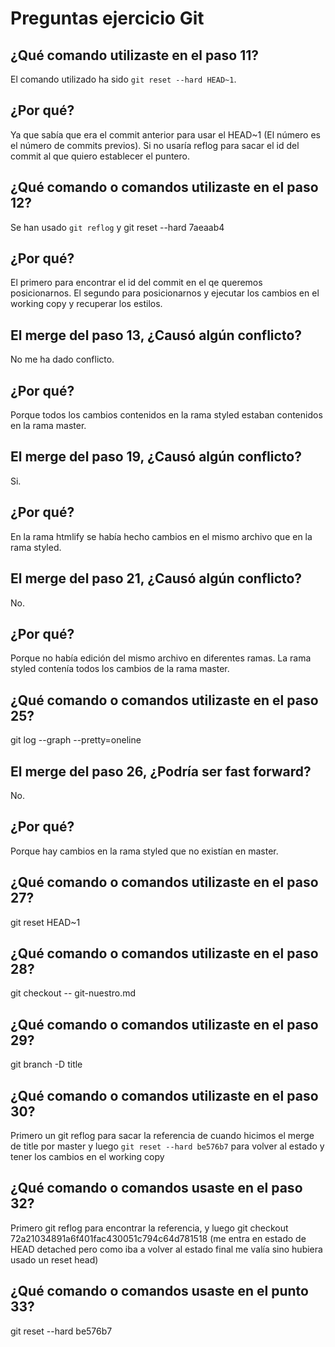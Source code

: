 # Preguntas ejercicio Git
## ¿Qué comando utilizaste en el paso 11?
El comando utilizado ha sido `git reset --hard HEAD~1`.
## ¿Por qué?
Ya que sabía que era el commit anterior para usar el HEAD~1 (El número es el número de commits previos). Si no usaría reflog para sacar el id del commit al que quiero establecer el puntero.
## ¿Qué comando o comandos utilizaste en el paso 12?
Se han usado `git reflog` y git reset --hard 7aeaab4
## ¿Por qué?
El primero para encontrar el id del commit en el qe queremos posicionarnos. El segundo para posicionarnos y ejecutar los cambios en el working copy y recuperar los estilos.
## El merge del paso 13, ¿Causó algún conflicto? 
No me ha dado conflicto.
## ¿Por qué?
Porque todos los cambios contenidos en la rama styled estaban contenidos en la rama master.
## El merge del paso 19, ¿Causó algún conflicto? 
Si.
## ¿Por qué?
En la rama htmlify se había hecho cambios en el mismo archivo que en la rama styled.
## El merge del paso 21, ¿Causó algún conflicto? 
No.
## ¿Por qué?
Porque no había edición del mismo archivo en diferentes ramas. La rama styled contenía todos los cambios de la rama master.
## ¿Qué comando o comandos utilizaste en el paso 25?
git log --graph --pretty=oneline
## El merge del paso 26, ¿Podría ser fast forward?
No.
## ¿Por qué?
Porque hay cambios en la rama styled que no existían en master.
## ¿Qué comando o comandos utilizaste en el paso 27?
git reset HEAD~1
## ¿Qué comando o comandos utilizaste en el paso 28?
git checkout -- git-nuestro.md
## ¿Qué comando o comandos utilizaste en el paso 29?
git branch -D title
## ¿Qué comando o comandos utilizaste en el paso 30?
Primero un git reflog para sacar la referencia de cuando hicimos el merge de title por master y luego `git reset --hard be576b7` para volver al estado y tener los cambios en el working copy
## ¿Qué comando o comandos usaste en el paso 32?
Primero git reflog para encontrar la referencia, y luego git checkout 72a21034891a6f401fac430051c794c64d781518 (me entra en estado de HEAD detached pero como iba a volver al estado final me valía sino hubiera usado un reset head) 
## ¿Qué comando o comandos usaste en el punto 33?
git reset --hard be576b7
